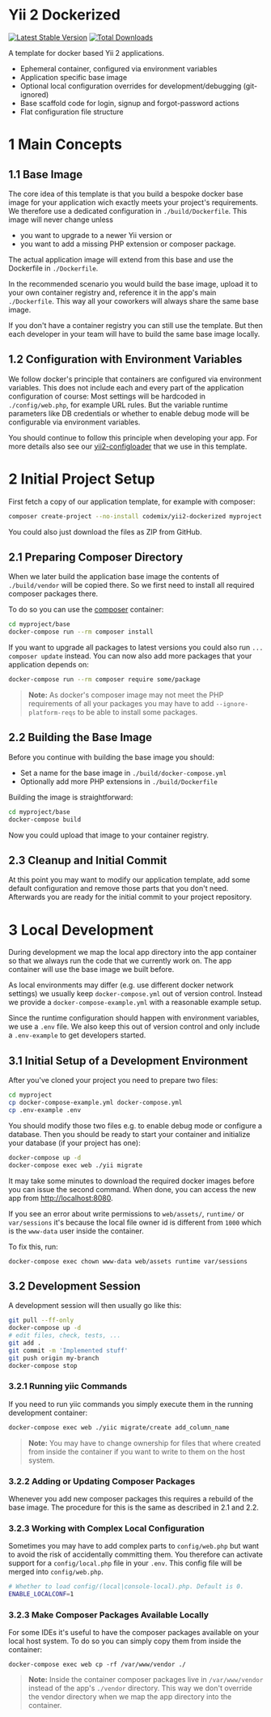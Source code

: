 Yii 2 Dockerized
================

[![Latest Stable Version](https://poser.pugx.org/codemix/yii2-dockerized/v/stable.svg)](https://packagist.org/packages/codemix/yii2-dockerized)
[![Total Downloads](https://poser.pugx.org/codemix/yii2-dockerized/downloads.svg)](https://packagist.org/packages/codemix/yii2-dockerized)

A template for docker based Yii 2 applications.

 * Ephemeral container, configured via environment variables
 * Application specific base image
 * Optional local configuration overrides for development/debugging (git-ignored)
 * Base scaffold code for login, signup and forgot-password actions
 * Flat configuration file structure

# 1 Main Concepts

## 1.1 Base Image

The core idea of this template is that you build a bespoke docker base image
for your application wich exactly meets your project's requirements. We
therefore use a dedicated configuration in `./build/Dockerfile`. This image
will never change unless

 * you want to upgrade to a newer Yii version or
 * you want to add a missing PHP extension or composer package.

The actual application image will extend from this base and use the Dockerfile
in `./Dockerfile`.

In the recommended scenario you would build the base image, upload it to your
own container registry and, reference it in the app's main `./Dockerfile`. This
way all your coworkers will always share the same base image.

If you don't have a container registry you can still use the template. But then
each developer in your team will have to build the same base image locally.

## 1.2 Configuration with Environment Variables

We follow docker's principle that containers are configured via environment
variables. This does not include each and every part of the application
configuration of course: Most settings will be hardcoded in `./config/web.php`,
for example URL rules. But the variable runtime parameters like DB credentials
or whether to enable debug mode will be configurable via environment variables.

You should continue to follow this principle when developing your app. For
more details also see our
[yii2-configloader](https://github.com/codemix/yii2-configloader) that we use
in this template.


# 2 Initial Project Setup

First fetch a copy of our application template, for example with composer:

```sh
composer create-project --no-install codemix/yii2-dockerized myproject
```

You could also just download the files as ZIP from GitHub.


## 2.1 Preparing Composer Directory

When we later build the application base image the contents of `./build/vendor`
will be copied there. So we first need to install all required composer
packages there.

To do so you can use the [composer](https://hub.docker.com/r/library/composer/)
container:

```sh
cd myproject/base
docker-compose run --rm composer install
```

If you want to upgrade all packages to latest versions you could also run `...
composer update` instead. You can now also add more packages that your
application depends on:

```sh
docker-compose run --rm composer require some/package
```

> **Note:** As docker's composer image may not meet the PHP requirements of
> all your packages you may have to add `--ignore-platform-reqs` to be able to
> install some packages.

## 2.2 Building the Base Image

Before you continue with building the base image you should:

 * Set a name for the base image in `./build/docker-compose.yml`
 * Optionally add more PHP extensions in `./build/Dockerfile`

Building the image is straightforward:

```sh
cd myproject/base
docker-compose build
```

Now you could upload that image to your container registry.

## 2.3 Cleanup and Initial Commit

At this point you may want to modify our application template, add some default
configuration and remove those parts that you don't need. Afterwards you are
ready for the initial commit to your project repository.


# 3 Local Development

During development we map the local app directory into the app container so
that we always run the code that we currently work on. The app container will
use the base image we built before.

As local environments may differ (e.g. use different docker network settings)
we usually keep `docker-compose.yml` out of version control. Instead we provide
a `docker-compose-example.yml` with a reasonable example setup.

Since the runtime configuration should happen with environment variables, we
use a `.env` file. We also keep this out of version control and only include a
`.env-example` to get developers started.

## 3.1 Initial Setup of a Development Environment

After you've cloned your project you need to prepare two files:

```sh
cd myproject
cp docker-compose-example.yml docker-compose.yml
cp .env-example .env
```

You should modify those two files e.g. to enable debug mode or configure a
database. Then you should be ready to start your container and initialize
your database (if your project has one):

```sh
docker-compose up -d
docker-compose exec web ./yii migrate
```

It may take some minutes to download the required docker images before you can
issue the second command. When done, you can access the new app from
[http://localhost:8080](http://localhost:8080).

If you see an error about write permissions to `web/assets/`, `runtime/` or
`var/sessions` it's because the local file owner id is different from `1000`
which is the `www-data` user inside the container.

To fix this, run:

```
docker-compose exec chown www-data web/assets runtime var/sessions
```

## 3.2 Development Session

A development session will then usually go like this:

```sh
git pull --ff-only
docker-compose up -d
# edit files, check, tests, ...
git add .
git commit -m 'Implemented stuff'
git push origin my-branch
docker-compose stop
```

### 3.2.1 Running yiic Commands

If you need to run yiic commands you simply execute them in the running
development container:

```sh
docker-compose exec web ./yiic migrate/create add_column_name
```

> **Note:** You may have to change ownership for files that where created from
> inside the container if you want to write to them on the host system.

### 3.2.2 Adding or Updating Composer Packages

Whenever you add new composer packages this requires a rebuild of the base
image. The procedure for this is the same as described in 2.1 and 2.2.

### 3.2.3 Working with Complex Local Configuration

Sometimes you may have to add complex parts to `config/web.php` but want
to avoid the risk of accidentally committing them. You therefore can activate
support for a `config/local.php` file in your `.env`. This config file will
be merged into `config/web.php`.

```sh
# Whether to load config/(local|console-local).php. Default is 0.
ENABLE_LOCALCONF=1
```

### 3.2.3 Make Composer Packages Available Locally

For some IDEs it's useful to have the composer packages available on your local
host system. To do so you can simply copy them from inside the container:

```
docker-compose exec web cp -rf /var/www/vendor ./
```

> **Note:** Inside the container composer packages live in `/var/www/vendor`
> instead of the app's `./vendor` directory. This way we don't override the
> vendor directory when we map the app directory into the container.

